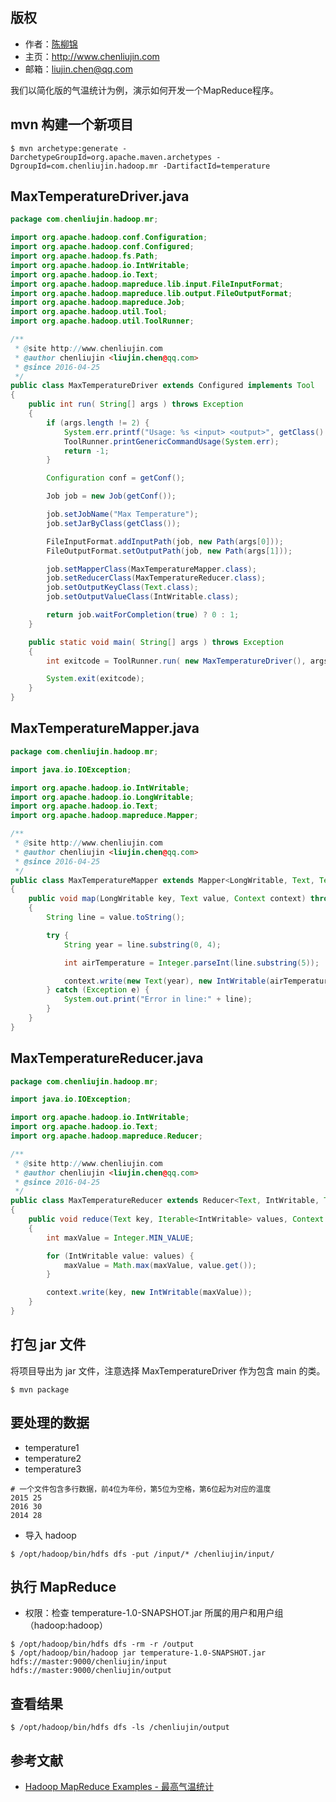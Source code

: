 ## 版权
* 作者：<a href="http://www.chenliujin.com">陈柳锦</a>
* 主页：<a href="http://www.chenliujin.com">http://www.chenliujin.com</a>
* 邮箱：liujin.chen@qq.com

我们以简化版的气温统计为例，演示如何开发一个MapReduce程序。

## mvn 构建一个新项目
```
$ mvn archetype:generate -DarchetypeGroupId=org.apache.maven.archetypes -DgroupId=com.chenliujin.hadoop.mr -DartifactId=temperature
```

## MaxTemperatureDriver.java
```java
package com.chenliujin.hadoop.mr;

import org.apache.hadoop.conf.Configuration;
import org.apache.hadoop.conf.Configured;
import org.apache.hadoop.fs.Path;
import org.apache.hadoop.io.IntWritable;
import org.apache.hadoop.io.Text;
import org.apache.hadoop.mapreduce.lib.input.FileInputFormat;
import org.apache.hadoop.mapreduce.lib.output.FileOutputFormat;
import org.apache.hadoop.mapreduce.Job;
import org.apache.hadoop.util.Tool;
import org.apache.hadoop.util.ToolRunner;

/**
 * @site http://www.chenliujin.com
 * @author chenliujin <liujin.chen@qq.com>
 * @since 2016-04-25
 */
public class MaxTemperatureDriver extends Configured implements Tool
{
	public int run( String[] args ) throws Exception
	{
		if (args.length != 2) {
			System.err.printf("Usage: %s <input> <output>", getClass().getSimpleName());
			ToolRunner.printGenericCommandUsage(System.err);
			return -1;
		}

		Configuration conf = getConf();

		Job job = new Job(getConf());

		job.setJobName("Max Temperature");
		job.setJarByClass(getClass());

		FileInputFormat.addInputPath(job, new Path(args[0]));
		FileOutputFormat.setOutputPath(job, new Path(args[1]));

		job.setMapperClass(MaxTemperatureMapper.class);
		job.setReducerClass(MaxTemperatureReducer.class);
		job.setOutputKeyClass(Text.class);
		job.setOutputValueClass(IntWritable.class);

		return job.waitForCompletion(true) ? 0 : 1;
	}

    public static void main( String[] args ) throws Exception
    {
		int exitcode = ToolRunner.run( new MaxTemperatureDriver(), args );

		System.exit(exitcode);
    }
}
```

## MaxTemperatureMapper.java
```java
package com.chenliujin.hadoop.mr;

import java.io.IOException;

import org.apache.hadoop.io.IntWritable;
import org.apache.hadoop.io.LongWritable;
import org.apache.hadoop.io.Text;
import org.apache.hadoop.mapreduce.Mapper;

/**
 * @site http://www.chenliujin.com
 * @author chenliujin <liujin.chen@qq.com>
 * @since 2016-04-25
 */
public class MaxTemperatureMapper extends Mapper<LongWritable, Text, Text, IntWritable>
{
	public void map(LongWritable key, Text value, Context context) throws IOException, InterruptedException
	{
		String line = value.toString();

		try {
			String year = line.substring(0, 4);

			int airTemperature = Integer.parseInt(line.substring(5));

			context.write(new Text(year), new IntWritable(airTemperature));
		} catch (Exception e) {
			System.out.print("Error in line:" + line);
		}
	}
}
```

## MaxTemperatureReducer.java
```java
package com.chenliujin.hadoop.mr;

import java.io.IOException;

import org.apache.hadoop.io.IntWritable;
import org.apache.hadoop.io.Text;
import org.apache.hadoop.mapreduce.Reducer;

/**
 * @site http://www.chenliujin.com
 * @author chenliujin <liujin.chen@qq.com>
 * @since 2016-04-25
 */
public class MaxTemperatureReducer extends Reducer<Text, IntWritable, Text, IntWritable>
{
	public void reduce(Text key, Iterable<IntWritable> values, Context context) throws IOException, InterruptedException
	{
		int maxValue = Integer.MIN_VALUE;

		for (IntWritable value: values) {
			maxValue = Math.max(maxValue, value.get());
		}

		context.write(key, new IntWritable(maxValue));
	}
}
```

## 打包 jar 文件
将项目导出为 jar 文件，注意选择 MaxTemperatureDriver 作为包含 main 的类。
```
$ mvn package
```

## 要处理的数据
* temperature1
* temperature2
* temperature3
```
# 一个文件包含多行数据，前4位为年份，第5位为空格，第6位起为对应的温度
2015 25
2016 30
2014 28
```
* 导入 hadoop
```
$ /opt/hadoop/bin/hdfs dfs -put /input/* /chenliujin/input/
```

## 执行 MapReduce
* 权限：检查 temperature-1.0-SNAPSHOT.jar 所属的用户和用户组（hadoop:hadoop）
```
$ /opt/hadoop/bin/hdfs dfs -rm -r /output
$ /opt/hadoop/bin/hadoop jar temperature-1.0-SNAPSHOT.jar hdfs://master:9000/chenliujin/input hdfs://master:9000/chenliujin/output
```

## 查看结果
```
$ /opt/hadoop/bin/hdfs dfs -ls /chenliujin/output
```

## 参考文献
* [Hadoop MapReduce Examples - 最高气温统计](http://my.oschina.net/yanjianhai/blog/261728?fromerr=nwDNQmfz)
